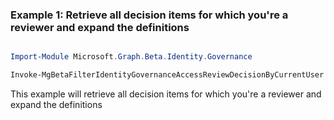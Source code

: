 ### Example 1: Retrieve all decision items for which you're a reviewer and expand the definitions

```powershell

Import-Module Microsoft.Graph.Beta.Identity.Governance

Invoke-MgBetaFilterIdentityGovernanceAccessReviewDecisionByCurrentUser -ExpandProperty "instance(`$expand=definition)"  -On $onId 

```
This example will retrieve all decision items for which you're a reviewer and expand the definitions

